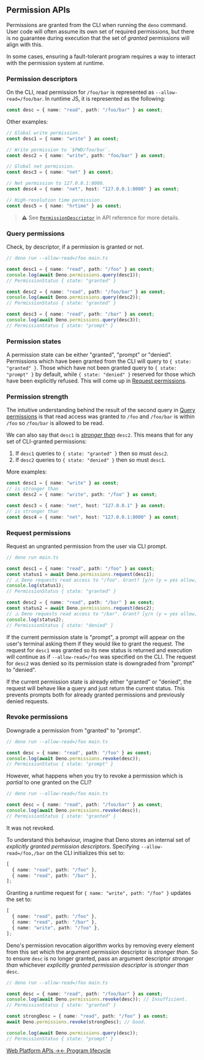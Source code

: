 ## Permission APIs

Permissions are granted from the CLI when running the `deno` command. User code
will often assume its own set of required permissions, but there is no guarantee
during execution that the set of _granted_ permissions will align with this.

In some cases, ensuring a fault-tolerant program requires a way to interact with
the permission system at runtime.

### Permission descriptors

On the CLI, read permission for `/foo/bar` is represented as
`--allow-read=/foo/bar`. In runtime JS, it is represented as the following:

```ts
const desc = { name: "read", path: "/foo/bar" } as const;
```

Other examples:

```ts
// Global write permission.
const desc1 = { name: "write" } as const;

// Write permission to `$PWD/foo/bar`.
const desc2 = { name: "write", path: "foo/bar" } as const;

// Global net permission.
const desc3 = { name: "net" } as const;

// Net permission to 127.0.0.1:8000.
const desc4 = { name: "net", host: "127.0.0.1:8000" } as const;

// High-resolution time permission.
const desc5 = { name: "hrtime" } as const;
```

> ⚠️ See
> [`PermissionDescriptor`](https://doc.deno.land/deno/stable/~/Deno.PermissionDescriptor)
> in API reference for more details.

### Query permissions

Check, by descriptor, if a permission is granted or not.

```ts
// deno run --allow-read=/foo main.ts

const desc1 = { name: "read", path: "/foo" } as const;
console.log(await Deno.permissions.query(desc1));
// PermissionStatus { state: "granted" }

const desc2 = { name: "read", path: "/foo/bar" } as const;
console.log(await Deno.permissions.query(desc2));
// PermissionStatus { state: "granted" }

const desc3 = { name: "read", path: "/bar" } as const;
console.log(await Deno.permissions.query(desc3));
// PermissionStatus { state: "prompt" }
```

### Permission states

A permission state can be either "granted", "prompt" or "denied". Permissions
which have been granted from the CLI will query to `{ state: "granted" }`. Those
which have not been granted query to `{ state: "prompt" }` by default, while
`{ state: "denied" }` reserved for those which have been explicitly refused.
This will come up in [Request permissions](#request-permissions).

### Permission strength

The intuitive understanding behind the result of the second query in
[Query permissions](#query-permissions) is that read access was granted to
`/foo` and `/foo/bar` is within `/foo` so `/foo/bar` is allowed to be read.

We can also say that `desc1` is
_[stronger than](https://www.w3.org/TR/permissions/#ref-for-permissiondescriptor-stronger-than)_
`desc2`. This means that for any set of CLI-granted permissions:

1. If `desc1` queries to `{ state: "granted" }` then so must `desc2`.
2. If `desc2` queries to `{ state: "denied" }` then so must `desc1`.

More examples:

```ts
const desc1 = { name: "write" } as const;
// is stronger than
const desc2 = { name: "write", path: "/foo" } as const;

const desc3 = { name: "net", host: "127.0.0.1" } as const;
// is stronger than
const desc4 = { name: "net", host: "127.0.0.1:8000" } as const;
```

### Request permissions

Request an ungranted permission from the user via CLI prompt.

```ts
// deno run main.ts

const desc1 = { name: "read", path: "/foo" } as const;
const status1 = await Deno.permissions.request(desc1);
// ⚠️ Deno requests read access to "/foo". Grant? [y/n (y = yes allow, n = no deny)] y
console.log(status1);
// PermissionStatus { state: "granted" }

const desc2 = { name: "read", path: "/bar" } as const;
const status2 = await Deno.permissions.request(desc2);
// ⚠️ Deno requests read access to "/bar". Grant? [y/n (y = yes allow, n = no deny)] n
console.log(status2);
// PermissionStatus { state: "denied" }
```

If the current permission state is "prompt", a prompt will appear on the user's
terminal asking them if they would like to grant the request. The request for
`desc1` was granted so its new status is returned and execution will continue as
if `--allow-read=/foo` was specified on the CLI. The request for `desc2` was
denied so its permission state is downgraded from "prompt" to "denied".

If the current permission state is already either "granted" or "denied", the
request will behave like a query and just return the current status. This
prevents prompts both for already granted permissions and previously denied
requests.

### Revoke permissions

Downgrade a permission from "granted" to "prompt".

```ts
// deno run --allow-read=/foo main.ts

const desc = { name: "read", path: "/foo" } as const;
console.log(await Deno.permissions.revoke(desc));
// PermissionStatus { state: "prompt" }
```

However, what happens when you try to revoke a permission which is _partial_ to
one granted on the CLI?

```ts
// deno run --allow-read=/foo main.ts

const desc = { name: "read", path: "/foo/bar" } as const;
console.log(await Deno.permissions.revoke(desc));
// PermissionStatus { state: "granted" }
```

It was not revoked.

To understand this behaviour, imagine that Deno stores an internal set of
_explicitly granted permission descriptors_. Specifying `--allow-read=/foo,/bar`
on the CLI initializes this set to:

```ts
[
  { name: "read", path: "/foo" },
  { name: "read", path: "/bar" },
];
```

Granting a runtime request for `{ name: "write", path: "/foo" }` updates the set
to:

```ts
[
  { name: "read", path: "/foo" },
  { name: "read", path: "/bar" },
  { name: "write", path: "/foo" },
];
```

Deno's permission revocation algorithm works by removing every element from this
set which the argument permission descriptor is _stronger than_. So to ensure
`desc` is no longer granted, pass an argument descriptor _stronger than_
whichever _explicitly granted permission descriptor_ is _stronger than_ `desc`.

```ts
// deno run --allow-read=/foo main.ts

const desc = { name: "read", path: "/foo/bar" } as const;
console.log(await Deno.permissions.revoke(desc)); // Insufficient.
// PermissionStatus { state: "granted" }

const strongDesc = { name: "read", path: "/foo" } as const;
await Deno.permissions.revoke(strongDesc); // Good.

console.log(await Deno.permissions.query(desc));
// PermissionStatus { state: "prompt" }
```

[Web Platform APIs →](?./runtime/web_platform_apis)[← Program lifecycle](?./runtime/program_lifecycles)